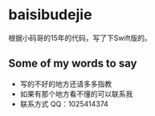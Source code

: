 # baisibudejie
根据小码哥的15年的代码，写了下Swift版的。

## Some of my words to say

- 写的不好的地方还请多多指教
- 如果有那个地方看不懂的可以联系我
- 联系方式 QQ：1025414374
